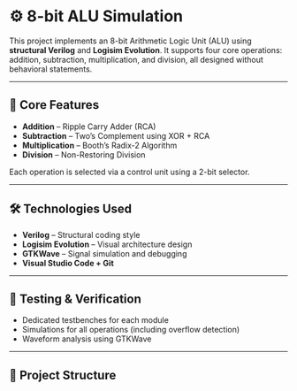 # ⚙️ 8-bit ALU Simulation

This project implements an 8-bit Arithmetic Logic Unit (ALU) using **structural Verilog** and **Logisim Evolution**. It supports four core operations: addition, subtraction, multiplication, and division, all designed without behavioral statements.

---

## 🧠 Core Features

- **Addition** – Ripple Carry Adder (RCA)
- **Subtraction** – Two’s Complement using XOR + RCA
- **Multiplication** – Booth’s Radix-2 Algorithm
- **Division** – Non-Restoring Division

Each operation is selected via a control unit using a 2-bit selector.

---

## 🛠 Technologies Used

- **Verilog** – Structural coding style
- **Logisim Evolution** – Visual architecture design
- **GTKWave** – Signal simulation and debugging
- **Visual Studio Code + Git**

---

## 🧪 Testing & Verification

- Dedicated testbenches for each module
- Simulations for all operations (including overflow detection)
- Waveform analysis using GTKWave

---

## 📁 Project Structure


